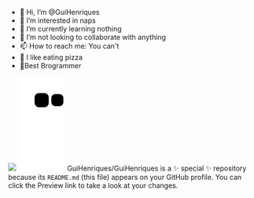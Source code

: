 - 👋 Hi, I’m @GuiHenriques
- 👀 I’m interested in naps
- 🌱 I’m currently learning nothing
- 💞️ I’m not looking to collaborate with anything 
- 📫 How to reach me: You can't
- 🍕 I like eating pizza
- 🥇Best Brogrammer

<a href="https://www.linkedin.com/in/gabriel-paz-a819a8236/" target="_blank"><img src="https://img.shields.io/badge/-LinkedIn-%230077B5?style=for-the-badge&logo=linkedin&logoColor=white" target="_blank"></a>
![snake gif](https://github.com/GuiHenriques/GuiHenriques/blob/output/github-contribution-grid-snake.svg)
GuiHenriques/GuiHenriques is a ✨ special ✨ repository because its `README.md` (this file) appears on your GitHub profile.
You can click the Preview link to take a look at your changes.

